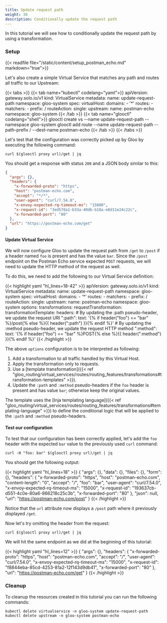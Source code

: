 ```yaml
---
title: Update request path
weight: 30
description: Conditionally update the request path
---
```


In this tutorial we will see how to conditionally update the request path by using a transformation.

### Setup
{{< readfile file="/static/content/setup_postman_echo.md" markdown="true">}}

Let's also create a simple Virtual Service that matches any path and routes all traffic to our Upstream:

{{< tabs >}}
{{< tab name="kubectl" codelang="yaml">}}
apiVersion: gateway.solo.io/v1
kind: VirtualService
metadata:
  name: update-request-path
  namespace: gloo-system
spec:
  virtualHost:
    domains:
    - '*'
    routes:
    - matchers:
       - prefix: /
      routeAction:
        single:
          upstream:
            name: postman-echo
            namespace: gloo-system
{{< /tab >}}
{{< tab name="glooctl" codelang="shell">}}
glooctl create vs --name update-request-path --namespace gloo-system 
glooctl add route --name update-request-path --path-prefix / --dest-name postman-echo
{{< /tab >}}
{{< /tabs >}}

Let's test that the configuration was correctly picked up by Gloo by executing the following command:

```shell
curl $(glooctl proxy url)/get | jq
```

You should get a response with status `200` and a JSON body similar to this:

```json
{
  "args": {},
  "headers": {
    "x-forwarded-proto": "https",
    "host": "postman-echo.com",
    "accept": "*/*",
    "user-agent": "curl/7.54.0",
    "x-envoy-expected-rq-timeout-ms": "15000",
    "x-request-id": "3ed578a1-b33a-40db-b18a-e8d11e24c22c",
    "x-forwarded-port": "80"
  },
  "url": "https://postman-echo.com/get"
}
```

#### Update Virtual Service
We will now configure Gloo to update the request path from `/get` to `/post` if a header named `foo` is present and has 
the value `bar`. Since the `/post` endpoint on the Postman Echo service expected `POST` requests, we will need to update 
the HTTP method of the request as well.

To do this, we need to add the following to our Virtual Service definition:

{{< highlight yaml "hl_lines=18-42" >}}
apiVersion: gateway.solo.io/v1
kind: VirtualService
metadata:
  name: update-request-path
  namespace: gloo-system
spec:
  virtualHost:
    domains:
    - '*'
    routes:
    - matchers:
       - prefix: /
      routeAction:
        single:
          upstream:
            name: postman-echo
            namespace: gloo-system
    options:
      transformations:
        requestTransformation:
          transformationTemplate:
            headers:
              # By updating the :path pseudo-header, we update the request URI
              ":path":
                text: '{% if header("foo") == "bar" %}/post{% else %}{{ header(":path") }}{% endif %}'
              # By updating the :method pseudo-header, we update the request HTTP method
              ":method":
                text: '{% if header("foo") == "bar" %}POST{% else %}{{ header(":method") }}{% endif %}'
{{< /highlight >}}  

The above `options` configuration is to be interpreted as following:

1. Add a transformation to all traffic handled by this Virtual Host.
1. Apply the transformation only to requests.
1. Use a [template transformation]({{< ref "gloo_routing/virtual_services/routes/routing_features/transformations#transformation-templates" >}}).
1. Update the `:path` and `:method` pseudo-headers if the `foo` header is present and has value `bar`; otherwise keep the original values.

The template uses the [Inja templating language]({{< ref "gloo_routing/virtual_services/routes/routing_features/transformations#templating-language" >}}) 
to define the conditional logic that will be applied to the `:path` and `:method` pseudo-headers.

#### Test our configuration
To test that our configuration has been correctly applied, let's add the `foo` header with the expected `bar` value to 
the previously used `curl` command:

```shell
curl -H "foo: bar" $(glooctl proxy url)/get | jq
```

You should get the following output:

{{< highlight yaml "hl_lines=18" >}}
{
  "args": {},
  "data": {},
  "files": {},
  "form": {},
  "headers": {
    "x-forwarded-proto": "https",
    "host": "postman-echo.com",
    "content-length": "0",
    "accept": "*/*",
    "foo": "bar",
    "user-agent": "curl/7.54.0",
    "x-envoy-expected-rq-timeout-ms": "15000",
    "x-request-id": "193637cb-d551-4c0e-80a6-866218c25c3b",
    "x-forwarded-port": "80"
  },
  "json": null,
  "url": "https://postman-echo.com/post"
}
{{< /highlight >}} 

Notice that the `url` attribute now displays a `/post` path where it previously displayed `/get`.

Now let's try omitting the header from the request:

```shell
curl $(glooctl proxy url)/get | jq
```

We will hit the same endpoint as we did at the beginning of this tutorial:

{{< highlight yaml "hl_lines=12" >}}
{
  "args": {},
  "headers": {
    "x-forwarded-proto": "https",
    "host": "postman-echo.com",
    "accept": "*/*",
    "user-agent": "curl/7.54.0",
    "x-envoy-expected-rq-timeout-ms": "15000",
    "x-request-id": "f8844eba-85cd-4253-81a2-12f143d9db41",
    "x-forwarded-port": "80"
  },
  "url": "https://postman-echo.com/get"
}
{{< /highlight >}} 

### Cleanup
To cleanup the resources created in this tutorial you can run the following commands:

```shell
kubectl delete virtualservice -n gloo-system update-request-path
kubectl delete upstream -n gloo-system postman-echo
```